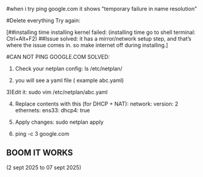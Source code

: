 
#when i try ping google.com
it shows "temporary failure in name resolution"

#Delete everything Try again:

[##installing time installing kernel failed:
(installing time go to shell terminal: Ctrl+Alt+F2)
##Issue solved: it has a mirror/network setup step, and that’s where the issue comes in. so make internet off during installing.]

#CAN NOT PING GOOGLE.COM SOLVED:

1) Check your netplan config:
ls /etc/netplan/

2) you will see a yaml file ( example abc.yaml)

3)Edit it:
sudo vim /etc/netplan/abc.yaml

4) Replace contents with this (for DHCP + NAT):
network:
  version: 2
  ethernets:
    ens33:
      dhcp4: true

5) Apply changes:
sudo netplan apply

6) ping -c 3 google.com
## BOOM IT WORKS

(2 sept 2025 to 07 sept 2025)
